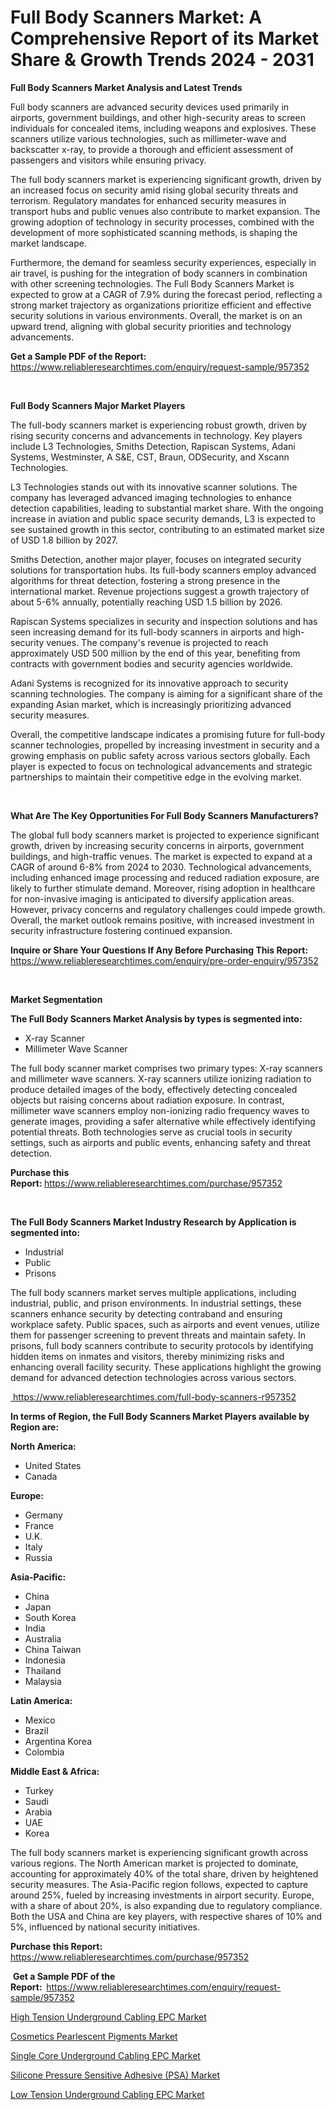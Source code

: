 <p><h1>Full Body Scanners Market: A Comprehensive Report of its Market Share & Growth Trends 2024 - 2031</h1></p><p><strong>Full Body Scanners Market Analysis and Latest Trends</strong></p>
<p><p>Full body scanners are advanced security devices used primarily in airports, government buildings, and other high-security areas to screen individuals for concealed items, including weapons and explosives. These scanners utilize various technologies, such as millimeter-wave and backscatter x-ray, to provide a thorough and efficient assessment of passengers and visitors while ensuring privacy.</p><p>The full body scanners market is experiencing significant growth, driven by an increased focus on security amid rising global security threats and terrorism. Regulatory mandates for enhanced security measures in transport hubs and public venues also contribute to market expansion. The growing adoption of technology in security processes, combined with the development of more sophisticated scanning methods, is shaping the market landscape.</p><p>Furthermore, the demand for seamless security experiences, especially in air travel, is pushing for the integration of body scanners in combination with other screening technologies. The Full Body Scanners Market is expected to grow at a CAGR of 7.9% during the forecast period, reflecting a strong market trajectory as organizations prioritize efficient and effective security solutions in various environments. Overall, the market is on an upward trend, aligning with global security priorities and technology advancements.</p></p>
<p><strong>Get a Sample PDF of the Report:&nbsp;</strong> <a href="https://www.reliableresearchtimes.com/enquiry/request-sample/957352?utm_campaign=1496&utm_medium=2&utm_source=Github&utm_content=ia&utm_term=11102024&utm_id=full-body-scanners">https://www.reliableresearchtimes.com/enquiry/request-sample/957352</a></p>
<p>&nbsp;</p>
<p><strong>Full Body Scanners Major Market Players</strong></p>
<p><p>The full-body scanners market is experiencing robust growth, driven by rising security concerns and advancements in technology. Key players include L3 Technologies, Smiths Detection, Rapiscan Systems, Adani Systems, Westminster, A S&E, CST, Braun, ODSecurity, and Xscann Technologies.</p><p>L3 Technologies stands out with its innovative scanner solutions. The company has leveraged advanced imaging technologies to enhance detection capabilities, leading to substantial market share. With the ongoing increase in aviation and public space security demands, L3 is expected to see sustained growth in this sector, contributing to an estimated market size of USD 1.8 billion by 2027.</p><p>Smiths Detection, another major player, focuses on integrated security solutions for transportation hubs. Its full-body scanners employ advanced algorithms for threat detection, fostering a strong presence in the international market. Revenue projections suggest a growth trajectory of about 5-6% annually, potentially reaching USD 1.5 billion by 2026.</p><p>Rapiscan Systems specializes in security and inspection solutions and has seen increasing demand for its full-body scanners in airports and high-security venues. The company's revenue is projected to reach approximately USD 500 million by the end of this year, benefiting from contracts with government bodies and security agencies worldwide.</p><p>Adani Systems is recognized for its innovative approach to security scanning technologies. The company is aiming for a significant share of the expanding Asian market, which is increasingly prioritizing advanced security measures.</p><p>Overall, the competitive landscape indicates a promising future for full-body scanner technologies, propelled by increasing investment in security and a growing emphasis on public safety across various sectors globally. Each player is expected to focus on technological advancements and strategic partnerships to maintain their competitive edge in the evolving market.</p></p>
<p>&nbsp;</p>
<p><strong>What Are The Key Opportunities For Full Body Scanners Manufacturers?</strong></p>
<p><p>The global full body scanners market is projected to experience significant growth, driven by increasing security concerns in airports, government buildings, and high-traffic venues. The market is expected to expand at a CAGR of around 6-8% from 2024 to 2030. Technological advancements, including enhanced image processing and reduced radiation exposure, are likely to further stimulate demand. Moreover, rising adoption in healthcare for non-invasive imaging is anticipated to diversify application areas. However, privacy concerns and regulatory challenges could impede growth. Overall, the market outlook remains positive, with increased investment in security infrastructure fostering continued expansion.</p></p>
<p><strong>Inquire or Share Your Questions If Any Before Purchasing This Report:</strong> <a href="https://www.reliableresearchtimes.com/enquiry/pre-order-enquiry/957352?utm_campaign=1496&utm_medium=2&utm_source=Github&utm_content=ia&utm_term=11102024&utm_id=full-body-scanners">https://www.reliableresearchtimes.com/enquiry/pre-order-enquiry/957352</a></p>
<p>&nbsp;</p>
<p><strong>Market Segmentation</strong></p>
<p><strong>The Full Body Scanners Market Analysis by types is segmented into:</strong></p>
<p><ul><li>X-ray Scanner</li><li>Millimeter Wave Scanner</li></ul></p>
<p><p>The full body scanner market comprises two primary types: X-ray scanners and millimeter wave scanners. X-ray scanners utilize ionizing radiation to produce detailed images of the body, effectively detecting concealed objects but raising concerns about radiation exposure. In contrast, millimeter wave scanners employ non-ionizing radio frequency waves to generate images, providing a safer alternative while effectively identifying potential threats. Both technologies serve as crucial tools in security settings, such as airports and public events, enhancing safety and threat detection.</p></p>
<p><strong>Purchase this Report:&nbsp;</strong><a href="https://www.reliableresearchtimes.com/purchase/957352?utm_campaign=1496&utm_medium=2&utm_source=Github&utm_content=ia&utm_term=11102024&utm_id=full-body-scanners">https://www.reliableresearchtimes.com/purchase/957352</a></p>
<p>&nbsp;</p>
<p><strong>The Full Body Scanners Market Industry Research by Application is segmented into:</strong></p>
<p><ul><li>Industrial</li><li>Public</li><li>Prisons</li></ul></p>
<p><p>The full body scanners market serves multiple applications, including industrial, public, and prison environments. In industrial settings, these scanners enhance security by detecting contraband and ensuring workplace safety. Public spaces, such as airports and event venues, utilize them for passenger screening to prevent threats and maintain safety. In prisons, full body scanners contribute to security protocols by identifying hidden items on inmates and visitors, thereby minimizing risks and enhancing overall facility security. These applications highlight the growing demand for advanced detection technologies across various sectors.</p></p>
<p><a href="https://www.reliableresearchtimes.com/full-body-scanners-r957352?utm_campaign=1496&utm_medium=2&utm_source=Github&utm_content=ia&utm_term=11102024&utm_id=full-body-scanners">&nbsp;https://www.reliableresearchtimes.com/full-body-scanners-r957352</a></p>
<p><strong>In terms of Region, the Full Body Scanners Market Players available by Region are:</strong></p>
<p>
    <p> <strong> North America: </strong>
        <ul>
            <li>United States</li>
            <li>Canada</li>
        </ul>
        </p> 
    <p> <strong> Europe: </strong>
        <ul>
            <li>Germany</li>
            <li>France</li>
            <li>U.K.</li>
            <li>Italy</li>
            <li>Russia</li>
        </ul>
        </p> 
    <p> <strong> Asia-Pacific: </strong>
        <ul>
            <li>China</li>
            <li>Japan</li>
            <li>South Korea</li>
            <li>India</li>
            <li>Australia</li>
            <li>China Taiwan</li>
            <li>Indonesia</li>
            <li>Thailand</li>
            <li>Malaysia</li>
        </ul>
        </p> 
    <p> <strong> Latin America: </strong>
        <ul>
            <li>Mexico</li>
            <li>Brazil</li>
            <li>Argentina Korea</li>
            <li>Colombia</li>
        </ul>
        </p> 
    <p> <strong> Middle East & Africa: </strong>
        <ul>
            <li>Turkey</li>
            <li>Saudi</li>
            <li>Arabia</li>
            <li>UAE</li>
            <li>Korea</li>
        </ul>
    </p>
    </p>
<p><p>The full body scanners market is experiencing significant growth across various regions. The North American market is projected to dominate, accounting for approximately 40% of the total share, driven by heightened security measures. The Asia-Pacific region follows, expected to capture around 25%, fueled by increasing investments in airport security. Europe, with a share of about 20%, is also expanding due to regulatory compliance. Both the USA and China are key players, with respective shares of 10% and 5%, influenced by national security initiatives.</p></p>
<p><strong>Purchase this Report: </strong><a href="https://www.reliableresearchtimes.com/purchase/957352?utm_campaign=1496&utm_medium=2&utm_source=Github&utm_content=ia&utm_term=11102024&utm_id=full-body-scanners">https://www.reliableresearchtimes.com/purchase/957352</a></p>
<p>&nbsp;<strong>Get a Sample PDF of the Report:&nbsp;&nbsp;</strong><a href="https://www.reliableresearchtimes.com/enquiry/request-sample/957352?utm_campaign=1496&utm_medium=2&utm_source=Github&utm_content=ia&utm_term=11102024&utm_id=full-body-scanners">https://www.reliableresearchtimes.com/enquiry/request-sample/957352</a></p>
<p><strong></strong></p>
<p><p><a href="https://www.linkedin.com/pulse/exploring-high-tension-underground-cabling-epc-market-55ybc?utm_campaign=1496&utm_medium=2&utm_source=Github&utm_content=ia&utm_term=11102024&utm_id=full-body-scanners">High Tension Underground Cabling EPC Market</a></p><p><a href="https://www.linkedin.com/pulse/global-cosmetics-pearlescent-pigments-market-focus-application-t4kae?utm_campaign=1496&utm_medium=2&utm_source=Github&utm_content=ia&utm_term=11102024&utm_id=full-body-scanners">Cosmetics Pearlescent Pigments Market</a></p><p><a href="https://www.linkedin.com/pulse/global-single-core-underground-cabling-epc-market-pulse-xv0oc?utm_campaign=1496&utm_medium=2&utm_source=Github&utm_content=ia&utm_term=11102024&utm_id=full-body-scanners">Single Core Underground Cabling EPC Market</a></p><p><a href="https://www.linkedin.com/pulse/evaluating-global-silicone-pressure-sensitive-adhesive-mmcje?utm_campaign=1496&utm_medium=2&utm_source=Github&utm_content=ia&utm_term=11102024&utm_id=full-body-scanners">Silicone Pressure Sensitive Adhesive (PSA) Market</a></p><p><a href="https://www.linkedin.com/pulse/low-tension-underground-cabling-epc-market-trends-detailed-zvlsf?utm_campaign=1496&utm_medium=2&utm_source=Github&utm_content=ia&utm_term=11102024&utm_id=full-body-scanners">Low Tension Underground Cabling EPC Market</a></p></p>